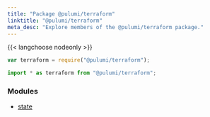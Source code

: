 ```yaml
---
title: "Package @pulumi/terraform"
linktitle: "@pulumi/terraform"
meta_desc: "Explore members of the @pulumi/terraform package."
---
```


<!-- WARNING: this page was generated by a tool. Do not edit it by hand. -->
<!-- To change it, please see https://github.com/pulumi/docs/tree/master/tools/tscdocgen. -->

{{< langchoose nodeonly >}}

```javascript
var terraform = require("@pulumi/terraform");
```

```typescript
import * as terraform from "@pulumi/terraform";
```


<h3>Modules</h3>
<ul class="api">
    <li><a href="state/"><span class="symbol module"></span>state</a></li>
</ul>








